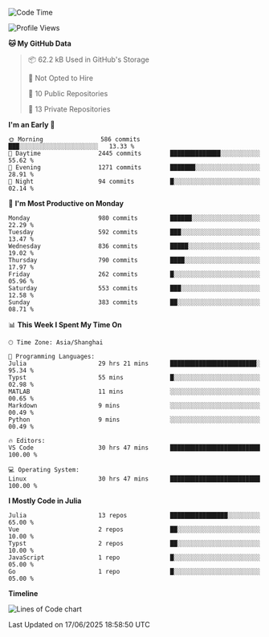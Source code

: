 <!--START_SECTION:waka-->
![Code Time](http://img.shields.io/badge/Code%20Time-558%20hrs%2029%20mins-blue)

![Profile Views](http://img.shields.io/badge/Profile%20Views-7-blue)

**🐱 My GitHub Data** 

> 📦 62.2 kB Used in GitHub's Storage 
 > 
> 🚫 Not Opted to Hire
 > 
> 📜 10 Public Repositories 
 > 
> 🔑 13 Private Repositories 
 > 
**I'm an Early 🐤** 

```text
🌞 Morning                586 commits         ███░░░░░░░░░░░░░░░░░░░░░░   13.33 % 
🌆 Daytime                2445 commits        ██████████████░░░░░░░░░░░   55.62 % 
🌃 Evening                1271 commits        ███████░░░░░░░░░░░░░░░░░░   28.91 % 
🌙 Night                  94 commits          █░░░░░░░░░░░░░░░░░░░░░░░░   02.14 % 
```
📅 **I'm Most Productive on Monday** 

```text
Monday                   980 commits         ██████░░░░░░░░░░░░░░░░░░░   22.29 % 
Tuesday                  592 commits         ███░░░░░░░░░░░░░░░░░░░░░░   13.47 % 
Wednesday                836 commits         █████░░░░░░░░░░░░░░░░░░░░   19.02 % 
Thursday                 790 commits         ████░░░░░░░░░░░░░░░░░░░░░   17.97 % 
Friday                   262 commits         █░░░░░░░░░░░░░░░░░░░░░░░░   05.96 % 
Saturday                 553 commits         ███░░░░░░░░░░░░░░░░░░░░░░   12.58 % 
Sunday                   383 commits         ██░░░░░░░░░░░░░░░░░░░░░░░   08.71 % 
```


📊 **This Week I Spent My Time On** 

```text
🕑︎ Time Zone: Asia/Shanghai

💬 Programming Languages: 
Julia                    29 hrs 21 mins      ████████████████████████░   95.34 % 
Typst                    55 mins             █░░░░░░░░░░░░░░░░░░░░░░░░   02.98 % 
MATLAB                   11 mins             ░░░░░░░░░░░░░░░░░░░░░░░░░   00.65 % 
Markdown                 9 mins              ░░░░░░░░░░░░░░░░░░░░░░░░░   00.49 % 
Python                   9 mins              ░░░░░░░░░░░░░░░░░░░░░░░░░   00.49 % 

🔥 Editors: 
VS Code                  30 hrs 47 mins      █████████████████████████   100.00 % 

💻 Operating System: 
Linux                    30 hrs 47 mins      █████████████████████████   100.00 % 
```

**I Mostly Code in Julia** 

```text
Julia                    13 repos            ████████████████░░░░░░░░░   65.00 % 
Vue                      2 repos             ██░░░░░░░░░░░░░░░░░░░░░░░   10.00 % 
Typst                    2 repos             ██░░░░░░░░░░░░░░░░░░░░░░░   10.00 % 
JavaScript               1 repo              █░░░░░░░░░░░░░░░░░░░░░░░░   05.00 % 
Go                       1 repo              █░░░░░░░░░░░░░░░░░░░░░░░░   05.00 % 
```



**Timeline**

![Lines of Code chart](https://raw.githubusercontent.com/dhtantoy/dhtantoy/main/assets/bar_graph.png)


 Last Updated on 17/06/2025 18:58:50 UTC
<!--END_SECTION:waka-->



<!--
**dhtantoy/dhtantoy** is a ✨ _special_ ✨ repository because its `README.md` (this file) appears on your GitHub profile.

Here are some ideas to get you started:

- 🔭 I’m currently working on ...
- 🌱 I’m currently learning ...
- 👯 I’m looking to collaborate on ...
- 🤔 I’m looking for help with ...
- 💬 Ask me about ...
- 📫 How to reach me: ...
- 😄 Pronouns: ...
- ⚡ Fun fact: ...
-->
